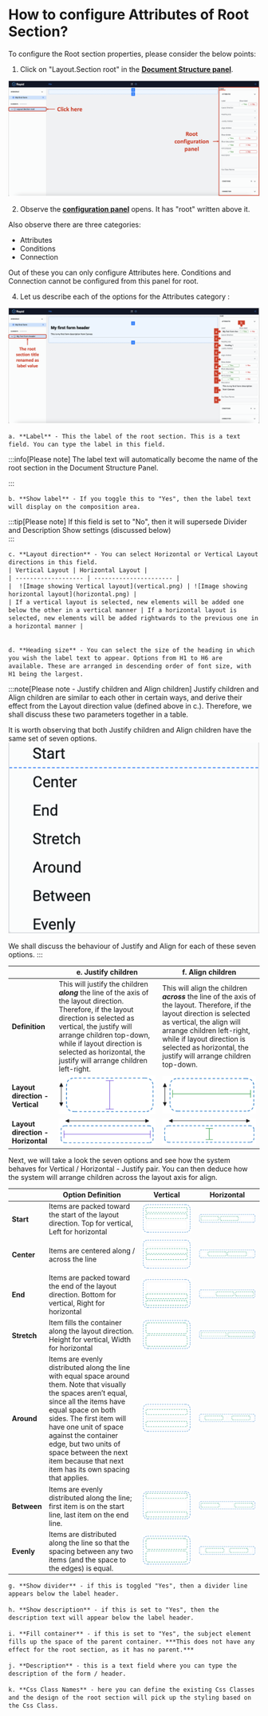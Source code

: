 # How to configure Attributes of Root Section?

To configure the Root section properties, please consider the below points:

1.  Click on "Layout.Section root" in the  <a href="https://rapiddocs.z8.web.core.windows.net/docs/Rapid/User%20Manual/glossary/#document-structure-panel--tree-of-elements-adaptive-documents" target="_blank">**Document Structure panel**</a>.

![Image showing configuration panel for root section](<Attributes of Root 1.png>)

2. Observe the <a href="https://rapiddocs.z8.web.core.windows.net/docs/Rapid/User%20Manual/glossary/#element-configuration-panel-adaptive-documents" target="_blank">**configuration panel**</a> opens. It has "root" written above it.

Also observe there are three categories:
- Attributes
- Conditions
- Connection

Out of these you can only configure Attributes here. Conditions and Connection cannot be configured from this panel for root.

4. Let us describe each of the options for the Attributes category :

![Image showing various configuration fields for root section](<Attributes of Root 2.png>)

    a. **Label** - This the label of the root section. This is a text field. You can type the label in this field.   
    
:::info[Please note]
    The label text will automatically become the name of the root section in the Document Structure Panel.  
  
:::

    b. **Show label** - If you toggle this to "Yes", then the label text will display on the composition area.  
    
:::tip[Please note]
    If this field is set to "No", then it will supersede Divider and Description Show settings (discussed below)  
:::

    c. **Layout direction** - You can select Horizontal or Vertical Layout directions in this field. 
    | Vertical Layout | Horizontal Layout |
    | ------------------- | ---------------------- |
    |  ![Image showing Vertical layout](vertical.png) | ![Image showing horizontal layout](horizontal.png) |
    | If a vertical layout is selected, new elements will be added one below the other in a vertical manner | If a horizontal layout is selected, new elements will be added rightwards to the previous one in a horizontal manner |


    d. **Heading size** - You can select the size of the heading in which you wish the label text to appear. Options from H1 to H6 are available. These are arranged in descending order of font size, with H1 being the largest.

:::note[Please note - Justify children and Align children]
Justify children and Align children are similar to each other in certain ways, and derive their effect from the Layout direction value (defined above in c.). Therefore, we shall discuss these two parameters together in a table.    
  
It is worth observing that both Justify children and Align children have the same set of seven options.  
 ![Image showing options available for align](<Align Options.png>)  

 We shall discuss the behaviour of Justify and Align for each of these seven options.
:::
   

  |  | e. **Justify children** | f. **Align children** | 
  |---- | -------- | ------ |
  | **Definition** | This will justify the children ***along*** the line of the axis of the layout direction. Therefore, if the layout direction is selected as vertical, the justify will arrange children top-down, while if layout direction is selected as horizontal, the justify will arrange children left-right. | This will align the children ***across*** the line of the axis of the layout. Therefore, if the layout direction is selected as vertical, the align will arrange children left-right, while if layout direction is selected as horizontal, the justify will arrange children top-down. |
  | **Layout direction - Vertical** | ![Image showing justify vertical](vertical-justify.png) | ![Image showing align vertical](vertical-align.png) |
  | **Layout direction - Horizontal** | ![Image showing justify horizontal](horizontal-justify.png) | ![Image showing align horizontal](horizontal-align.png) |

  Next, we will take a look the seven options and see how the system behaves for Vertical / Horizontal - Justify pair. You can then deduce  how the system will arrange children across the layout axis for align. 

   | | Option Definition | Vertical | Horizontal |
  | ------ | ------ | ------ | ------ | 
  | **Start** | Items are packed toward the start of the layout direction. Top for vertical, Left for horizontal | ![Image showing start justify vertical](vertical-start.png) | ![Image showing start justify horizontal](horizontal-start.png) | 
  | **Center** | Items are centered along / across the line | ![Image showing center justify vertical](vertical-center.png) | ![Image showing center justify horizontal](horizontal-center.png) | 
  | **End** | Items are packed toward the end of the layout direction. Bottom for vertical, Right for horizontal | ![Image showing end justify vertical](vertical-end.png) | ![Image showing end justify horizontal](horizontal-end.png) | 
  | **Stretch** | Item fills the container along the layout direction. Height for vertical, Width for horizontal | ![Image showing stretch justify vertical](vertical-stretch.png) | ![Image showing stretch justify horizontal](horizontal-stretch.png) | 
  | **Around** | Items are evenly distributed along the line with equal space around them. Note that visually the spaces aren’t equal, since all the items have equal space on both sides. The first item will have one unit of space against the container edge, but two units of space between the next item because that next item has its own spacing that applies. | ![Image showing around justify vertical](vertical-around.png) | ![Image showing around justify horizontal](horizontal-around.png) | 
  | **Between** | Items are evenly distributed along the line; first item is on the start line, last item on the end line. | ![Image showing between justify vertical](vertical-between.png) | ![Image showing between justify horizontal](horizontal-between.png) | 
  | **Evenly** | Items are distributed along the line so that the spacing between any two items (and the space to the edges) is equal. | ![Image showing evenly justify vertical](vertical-evenly.png) | ![Image showing evenly justify horizontal](horizontal-evenly.png) | 

    g. **Show divider** - if this is toggled "Yes", then a divider line appears below the label header.

    h. **Show description** - if this is set to "Yes", then the description text will appear below the label header.

    i. **Fill container** - if this is set to "Yes", the subject element fills up the space of the parent container. ***This does not have any effect for the root section, as it has no parent.***

    j. **Description** - this is a text field where you can type the description of the form / header. 

    k. **Css Class Names** - here you can define the existing Css Classes and the design of the root section will pick up the styling based on the Css Class.
